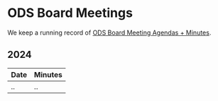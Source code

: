 # ODS Board Meetings

We keep a running record of [ODS Board Meeting Agendas + Minutes](https://docs.google.com/document/d/1Y76UMxpnR0vQm2F8s02s8gIYr7JyHNFOX-lSFQheC8Q/edit?usp=sharing).

## 2024

| **Date** | **Minutes** |
| -------- | ---------- |
| .. | .. |
